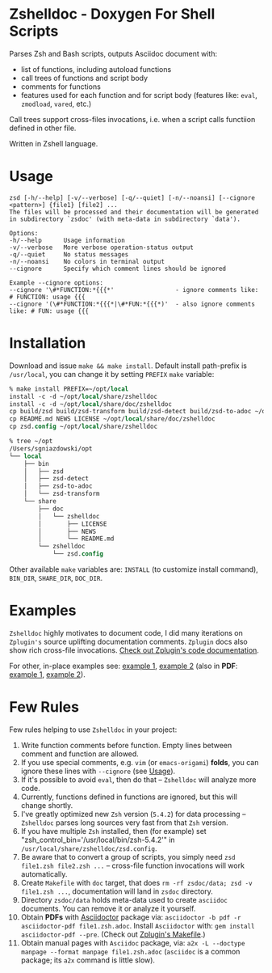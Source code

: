 # Zshelldoc - Doxygen For Shell Scripts

Parses Zsh and Bash scripts, outputs Asciidoc document with:
- list of functions, including autoload functions
- call trees of functions and script body
- comments for functions
- features used for each function and for script body (features like: `eval`, `zmodload`, `vared`, etc.)

Call trees support cross-files invocations, i.e. when a script calls functiion defined in other file.

Written in Zshell language.

# Usage

```
zsd [-h/--help] [-v/--verbose] [-q/--quiet] [-n/--noansi] [--cignore <pattern>] {file1} [file2] ...
The files will be processed and their documentation will be generated
in subdirectory `zsdoc' (with meta-data in subdirectory `data').

Options:
-h/--help      Usage information
-v/--verbose   More verbose operation-status output
-q/--quiet     No status messages
-n/--noansi    No colors in terminal output
--cignore      Specify which comment lines should be ignored

Example --cignore options:
--cignore '\#*FUNCTION:*{{{*'                 - ignore comments like: # FUNCTION: usage {{{
--cignore '(\#*FUNCTION:*{{{*|\#*FUN:*{{{*)'  - also ignore comments like: # FUN: usage {{{
```

# Installation

Download and issue `make && make install`. Default install path-prefix is `/usr/local`, you
can change it by setting `PREFIX` `make` variable:

```SystemVerilog
% make install PREFIX=~/opt/local
install -c -d ~/opt/local/share/zshelldoc
install -c -d ~/opt/local/share/doc/zshelldoc
cp build/zsd build/zsd-transform build/zsd-detect build/zsd-to-adoc ~/opt/local/bin
cp README.md NEWS LICENSE ~/opt/local/share/doc/zshelldoc
cp zsd.config ~/opt/local/share/zshelldoc

% tree ~/opt
/Users/sgniazdowski/opt
└── local
    ├── bin
    │   ├── zsd
    │   ├── zsd-detect
    │   ├── zsd-to-adoc
    │   └── zsd-transform
    └── share
        ├── doc
        │   └── zshelldoc
        │       ├── LICENSE
        │       ├── NEWS
        │       └── README.md
        └── zshelldoc
            └── zsd.config
```

Other available `make` variables are: `INSTALL` (to customize install command),
`BIN_DIR`, `SHARE_DIR`, `DOC_DIR`.

# Examples

`Zshelldoc` highly motivates to document code, I did many iterations on `Zplugin's` source uplifting
documentation comments. `Zplugin` docs also show rich cross-file invocations.
[Check out Zplugin's code documentation](https://github.com/zdharma/zplugin/tree/master/zsdoc).

For other, in-place examples see:
[example 1](https://github.com/zdharma/zshelldoc/blob/master/examples/zsh-syntax-highlighting.zsh.adoc),
[example 2](https://github.com/zdharma/zshelldoc/blob/master/examples/zsh-autosuggestions.zsh.adoc)
(also in **PDF**:
[example 1](https://raw.githubusercontent.com/zdharma/zshelldoc/master/examples/zsh-syntax-highlighting.zsh.pdf),
[example 2](https://raw.githubusercontent.com/zdharma/zshelldoc/master/examples/zsh-autosuggestions.zsh.pdf)).

# Few Rules

Few rules helping to use `Zshelldoc` in your project:

 1. Write function comments before function. Empty lines between comment and function are allowed.
 1. If you use special comments, e.g. `vim` (or `emacs-origami`) **folds**, you can ignore these lines with `--cignore` (see [Usage](https://github.com/zdharma/zshelldoc#usage)).
 1. If it's possible to avoid `eval`, then do that – `Zshelldoc` will analyze more code.
 1. Currently, functions defined in functions are ignored, but this will change shortly.
 1. I've greatly optimized new `Zsh` version (`5.4.2`) for data processing – `Zshelldoc` parses long sources very fast from that `Zsh` version.
 1. If you have multiple `Zsh` installed, then (for example) set "zsh_control_bin='/usr/local/bin/zsh-5.4.2'" in `/usr/local/share/zshelldoc/zsd.config`.
 1. Be aware that to convert a group of scripts, you simply need `zsd file1.zsh file2.zsh ...` – cross-file function invocations will work automatically.
 1. Create `Makefile` with `doc` target, that does `rm -rf zsdoc/data; zsd -v file1.zsh ...`, documentation will land in `zsdoc` directory.
 1. Directory `zsdoc/data` holds meta-data used to create `asciidoc` documents. You can remove it or analyze it yourself.
 1. Obtain **PDFs** with [Asciidoctor](http://asciidoctor.org/) package via: `asciidoctor -b pdf -r asciidoctor-pdf file1.zsh.adoc`. Install `Asciidoctor` with: `gem install asciidoctor-pdf --pre`. (Check out [Zplugin's Makefile](https://github.com/zdharma/zplugin/blob/master/zsdoc/Makefile).)
 1. Obtain manual pages with `Asciidoc` package, via: `a2x -L --doctype manpage --format manpage file1.zsh.adoc` (`asciidoc` is a common package; its `a2x` command is little slow).
